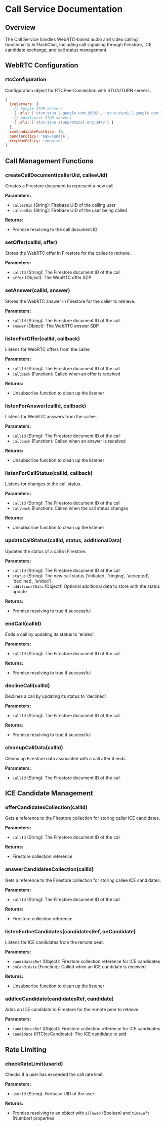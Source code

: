 # Call Service Documentation

## Overview
The Call Service handles WebRTC-based audio and video calling functionality in FlashChat, including call signaling through Firestore, ICE candidate exchange, and call status management.

## WebRTC Configuration

### rtcConfiguration
Configuration object for RTCPeerConnection with STUN/TURN servers.

```javascript
{
  iceServers: [
    // Google STUN servers
    { urls: ['stun:stun.l.google.com:19302', 'stun:stun1.l.google.com:19302'] },
    // Additional STUN servers
    { urls: ['stun:stun.stunprotocol.org:3478'] }
  ],
  iceCandidatePoolSize: 10,
  bundlePolicy: 'max-bundle',
  rtcpMuxPolicy: 'require'
}
```

## Call Management Functions

### createCallDocument(callerUid, calleeUid)
Creates a Firestore document to represent a new call.

**Parameters:**
- `callerUid` (String): Firebase UID of the calling user
- `calleeUid` (String): Firebase UID of the user being called

**Returns:**
- Promise resolving to the call document ID

### setOffer(callId, offer)
Stores the WebRTC offer in Firestore for the callee to retrieve.

**Parameters:**
- `callId` (String): The Firestore document ID of the call
- `offer` (Object): The WebRTC offer SDP

### setAnswer(callId, answer)
Stores the WebRTC answer in Firestore for the caller to retrieve.

**Parameters:**
- `callId` (String): The Firestore document ID of the call
- `answer` (Object): The WebRTC answer SDP

### listenForOffer(callId, callback)
Listens for WebRTC offers from the caller.

**Parameters:**
- `callId` (String): The Firestore document ID of the call
- `callback` (Function): Called when an offer is received

**Returns:**
- Unsubscribe function to clean up the listener

### listenForAnswer(callId, callback)
Listens for WebRTC answers from the callee.

**Parameters:**
- `callId` (String): The Firestore document ID of the call
- `callback` (Function): Called when an answer is received

**Returns:**
- Unsubscribe function to clean up the listener

### listenForCallStatus(callId, callback)
Listens for changes to the call status.

**Parameters:**
- `callId` (String): The Firestore document ID of the call
- `callback` (Function): Called when the call status changes

**Returns:**
- Unsubscribe function to clean up the listener

### updateCallStatus(callId, status, additionalData)
Updates the status of a call in Firestore.

**Parameters:**
- `callId` (String): The Firestore document ID of the call
- `status` (String): The new call status ('initiated', 'ringing', 'accepted', 'declined', 'ended')
- `additionalData` (Object): Optional additional data to store with the status update

**Returns:**
- Promise resolving to true if successful

### endCall(callId)
Ends a call by updating its status to 'ended'.

**Parameters:**
- `callId` (String): The Firestore document ID of the call

**Returns:**
- Promise resolving to true if successful

### declineCall(callId)
Declines a call by updating its status to 'declined'.

**Parameters:**
- `callId` (String): The Firestore document ID of the call

**Returns:**
- Promise resolving to true if successful

### cleanupCallData(callId)
Cleans up Firestore data associated with a call after it ends.

**Parameters:**
- `callId` (String): The Firestore document ID of the call

## ICE Candidate Management

### offerCandidatesCollection(callId)
Gets a reference to the Firestore collection for storing caller ICE candidates.

**Parameters:**
- `callId` (String): The Firestore document ID of the call

**Returns:**
- Firestore collection reference

### answerCandidatesCollection(callId)
Gets a reference to the Firestore collection for storing callee ICE candidates.

**Parameters:**
- `callId` (String): The Firestore document ID of the call

**Returns:**
- Firestore collection reference

### listenForIceCandidates(candidatesRef, onCandidate)
Listens for ICE candidates from the remote peer.

**Parameters:**
- `candidatesRef` (Object): Firestore collection reference for ICE candidates
- `onCandidate` (Function): Called when an ICE candidate is received

**Returns:**
- Unsubscribe function to clean up the listener

### addIceCandidate(candidatesRef, candidate)
Adds an ICE candidate to Firestore for the remote peer to retrieve.

**Parameters:**
- `candidatesRef` (Object): Firestore collection reference for ICE candidates
- `candidate` (RTCIceCandidate): The ICE candidate to add

## Rate Limiting

### checkRateLimit(userId)
Checks if a user has exceeded the call rate limit.

**Parameters:**
- `userId` (String): Firebase UID of the user

**Returns:**
- Promise resolving to an object with `allowed` (Boolean) and `timeLeft` (Number) properties